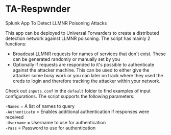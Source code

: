 # TA-Respwnder
Splunk App To Detect LLMNR Poisoning Attacks

This app can be deployed to Universal Forwarders to create a distributed detection network against LLMNR poisoning. 
The script has mainly 2 functions:
  - Broadcast LLMNR requests for names of services that don't exist. These can be generated randomly or manually set by you
  - Optionally if requests are responded to it's possible to authenticate against the attacker machine. This can be used to either give the attacker some busy work or you can later on track where they used the creds to login and therefore tracking the attacker within your network.

Check out `inputs.conf` in the `default` folder to find examples of input configurations.
The script supports the following parameters:

`-Names` = A list of names to query  
`-Authenticate` = Enables additional authentication if responses were received  
`-Username` = Username to use for authentication  
`-Pass` = Password to use for authentication  